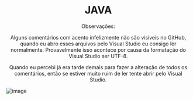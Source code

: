 <h1 align="center">JAVA</h1>

<p align="center">
Observações:

<p align="center">
Alguns comentários com acento infelizmente não são visíveis no GitHub, quando eu abro esses arquivos pelo Visual Studio eu consigo ler normalmente.
Provavelmente isso acontece por causa da formatação do Visual Studio ser UTF-8.

<p align="center"> 
Quando eu percebi já era tarde demais para fazer a alteração de todos os comentários, então se estiver muito ruim de ler tente abrir pelo Visual Studio.
</p>

![image](https://user-images.githubusercontent.com/69431917/170894770-3e57c386-883e-4346-836c-90a7541b8f6a.png)

